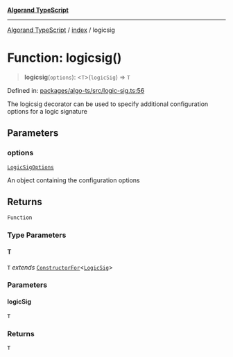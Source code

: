 [**Algorand TypeScript**](../../README.md)

***

[Algorand TypeScript](../../modules.md) / [index](../README.md) / logicsig

# Function: logicsig()

> **logicsig**(`options`): \<`T`\>(`logicSig`) => `T`

Defined in: [packages/algo-ts/src/logic-sig.ts:56](https://github.com/algorandfoundation/puya-ts/blob/main/packages/algo-ts/src/logic-sig.ts#L56)

The logicsig decorator can be used to specify additional configuration options for a logic signature

## Parameters

### options

[`LogicSigOptions`](../-internal-/type-aliases/LogicSigOptions.md)

An object containing the configuration options

## Returns

`Function`

### Type Parameters

#### T

`T` *extends* [`ConstructorFor`](../-internal-/type-aliases/ConstructorFor.md)\<[`LogicSig`](../classes/LogicSig.md)\>

### Parameters

#### logicSig

`T`

### Returns

`T`
